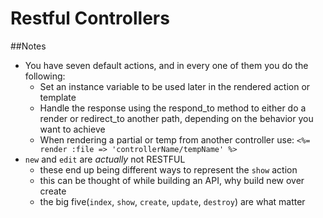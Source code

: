 # Restful Controllers

##Notes

* You have seven default actions, and in every one of them you do the following:
	* Set an instance variable to be used later in the rendered action or template
	* Handle the response using the respond_to method to either do a render or redirect_to another path, depending on the behavior you want to achieve
	* When rendering a partial or temp from another controller use: `<%= render :file => 'controllerName/tempName' %>`
* `new` and `edit` are _actually_ not RESTFUL
	* these end up being different ways to represent the `show` action
	* this can be thought of while building an API, why build new over create
	* the big five(`index`, `show`, `create`, `update`, `destroy`) are what matter
